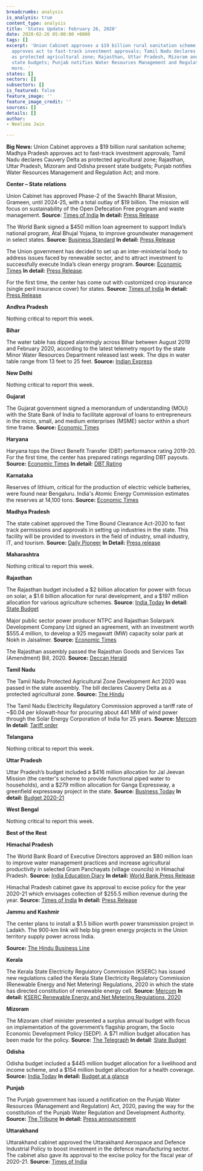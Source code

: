 ```yaml
---
breadcrumbs: analysis
is_analysis: true
content_type: analysis
title: 'States Update: February 26, 2020'
date: 2020-02-26 05:00:00 +0000
tags: []
excerpt: 'Union Cabinet approves a $19 billion rural sanitation scheme; Madhya Pradesh
  approves act to fast-track investment approvals; Tamil Nadu declares Cauvery Delta
  as protected agricultural zone; Rajasthan, Uttar Pradesh, Mizoram and Odisha present
  state budgets; Punjab notifies Water Resources Management and Regulation Act; and
  more. '
states: []
sectors: []
subsectors: []
is_featured: false
feature_image: ''
feature_image_credit: ''
sources: []
details: []
author:
- Neelima Jain

---
```

**Big News:** Union Cabinet approves a $19 billion rural sanitation scheme; Madhya Pradesh approves act to fast-track investment approvals; Tamil Nadu declares Cauvery Delta as protected agricultural zone; Rajasthan, Uttar Pradesh, Mizoram and Odisha present state budgets; Punjab notifies Water Resources Management and Regulation Act; and more.

**Center – State relations**

Union Cabinet has approved Phase-2 of the Swachh Bharat Mission, Grameen, until 2024-25, with a total outlay of $19 billion. The mission will focus on sustainability of the Open Defecation Free program and waste management. **Source**: [Times of India](https://timesofindia.indiatimes.com/india/swachh-2-0-to-focus-on-waste-management/articleshow/74217509.cms) **In detail:** [Press Release](https://pib.gov.in/PressReleasePage.aspx?PRID=1603628)

The World Bank signed a $450 million loan agreement to support India’s national program, Atal Bhujal Yojana, to improve groundwater management in select states. **Source:** [Business Standard](https://www.business-standard.com/article/news-ani/india-world-bank-sign-usd-450-million-loan-agreement-to-improve-groundwater-management-120021800055_1.html) **In detail:** [Press Release](https://pib.gov.in/PressReleseDetail.aspx?PRID=1603418)

The Union government has decided to set up an inter-ministerial body to address issues faced by renewable sector, and to attract investment to successfully execute India’s clean energy program. **Source:** [Economic Times](https://economictimes.indiatimes.com/industry/energy/power/centre-to-set-up-renewable-energy-board-to-cut-developers-risks/articleshow/74200983.cms?from=mdr) **In detail:** [Press Release](https://mnre.gov.in/sites/default/files/uploads/R_143_1582018903696.pdf).

For the first time, the center has come out with customized crop insurance (single peril insurance cover) for states. **Source:** [Times of India](https://timesofindia.indiatimes.com/india/in-a-first-govt-rolls-out-customised-crop-insurance-policy/articleshowprint/74250607.cms) **In detail:** [Press Release](https://pib.gov.in/newsite/PrintRelease.aspx?relid=199445)

**Andhra Pradesh**

Nothing critical to report this week.

**Bihar**

The water table has dipped alarmingly across Bihar between August 2019 and February 2020, according to the latest telemetry report by the state Minor Water Resources Department released last week. The dips in water table range from 13 feet to 25 feet. **Source:** [Indian Express](https://indianexpress.com/article/india/report-shows-sharp-dip-in-water-table-across-bihar-6280413/)

**New Delhi**

Nothing critical to report this week.

**Gujarat**

The Gujarat government signed a memorandum of understanding (MOU) with the State Bank of India to facilitate approval of loans to entrepreneurs in the micro, small, and medium enterprises (MSME) sector within a short time frame. **Source:** [Economic Times](https://auto.economictimes.indiatimes.com/news/industry/gujarat-govt-partners-with-sbi-to-facilitate-msme-loans/74206282)

**Haryana**

Haryana tops the Direct Benefit Transfer (DBT) performance rating 2019-20. For the first time, the center has prepared ratings regarding DBT payouts. **Source:** [Economic Times](https://economictimes.indiatimes.com/news/economy/finance/haryana-uttarakhand-lead-in-direct-benefit-transfer-payouts/articleshow/74251303.cms) **In detail:** [DBT Rating](https://dbtbharat.gov.in/)

**Karnataka**

Reserves of lithium, critical for the production of electric vehicle batteries, were found near Bengaluru. India's Atomic Energy Commission estimates the reserves at 14,100 tons. **Source:** [Economic Times](https://economictimes.indiatimes.com/industry/auto/auto-news/rare-good-news-from-a-rare-metal-reserves-of-lithium-critical-for-ev-batteries-found-near-bengaluru/articleshow/74183975.cms?from=mdr)

**Madhya Pradesh**

The state cabinet approved the Time Bound Clearance Act-2020 to fast track permissions and approvals in setting up industries in the state. This facility will be provided to investors in the field of industry, small industry, IT, and tourism. **Source:** [Daily Pioneer](https://www.dailypioneer.com/2020/state-editions/cabinet-ok---s-draft-of-mp-time-bound-clearance-act-2020.html) **In Detail:** [Press release](https://www.mpinfo.org/News/TodaysNews.aspx?newsid=20200219N25&LocID=1)

**Maharashtra**

Nothing critical to report this week.

**Rajasthan**

The Rajasthan budget included a $2 billion allocation for power with focus on solar, a $1.6 billion allocation for rural development, and a $197 million allocation for various agriculture schemes. **Source**: [India Today](https://www.indiatoday.in/india/story/rajasthan-budget-2020-no-new-taxes-job-creation-and-education-main-focus-for-ashok-gehlot-govt-1648559-2020-02-21) **In detail**: [State Budget](http://finance.rajasthan.gov.in/docs/budget/statebudget/2020-2021/BudgetAtaGlance2020-21.pdf)

Major public sector power producer NTPC and Rajasthan Solarpark Development Company Ltd signed an agreement, with an investment worth $555.4 million, to develop a 925 megawatt (MW) capacity solar park at Nokh in Jaisalmer. **Source:** [Economic Times](https://economictimes.indiatimes.com/small-biz/productline/power-generation/ntpc-rsdcl-to-develop-solar-park-in-jaisalmer/articleshow/74238719.cms)

The Rajasthan assembly passed the Rajasthan Goods and Services Tax (Amendment) Bill, 2020. **Source:** [Deccan Herald](https://www.deccanherald.com/national/rajasthan-assembly-passes-gst-amendment-bill-806282.html)

**Tamil Nadu**

The Tamil Nadu Protected Agricultural Zone Development Act 2020 was passed in the state assembly. The bill declares Cauvery Delta as a protected agricultural zone. **Source:** [The Hindu](https://www.thehindu.com/news/national/tamil-nadu/tamil-nadu-assembly-introduces-bill-to-declare-cauvery-delta-a-protected-agricultural-zone/article30869074.ece)

The Tamil Nadu Electricity Regulatory Commission approved a tariff rate of \~$0.04 per kilowatt-hour for procuring about 441 MW of wind power through the Solar Energy Corporation of India for 25 years. **Source:** [Mercom](https://mercomindia.com/tamil-nadu-approves-tariff-wind-projects/) **In detail:** [Tariff order](http://www.tnerc.gov.in/orders/commn%20order/2020/TANGEDCO-MPNo1of2020%20.pdf)

**Telangana**

Nothing critical to report this week.

**Uttar Pradesh**

Uttar Pradesh’s budget included a $416 million allocation for Jal Jeevan Mission (the center's scheme to provide functional piped water to households), and a $279 million allocation for Ganga Expressway, a greenfield expressway project in the state. **Source:** [Business Today](https://www.businesstoday.in/current/economy-politics/up-budget-2020-rs-2000-crore-for-ganga-expressway-rs-200-crore-for-ayodhya-airport/story/396417.html) **In detail:** [Budget 2020-21](http://budget.up.nic.in/)

**West Bengal**

Nothing critical to report this week.

**Best of the Rest**

**Himachal Pradesh**

The World Bank Board of Executive Directors approved an $80 million loan to improve water management practices and increase agricultural productivity in selected Gram Panchayats (village councils) in Himachal Pradesh. **Source:** [India Education Diary](https://indiaeducationdiary.in/a-new-world-bank-project-to-benefit-over-400000-farming-households-in-himachal-pradesh-india/) **In detail:** [World Bank Press Release](https://www.worldbank.org/en/news/press-release/2020/02/18/a-new-world-bank-project-to-benefit-over-400000-farming-households-in-himachal-pradesh-india)

Himachal Pradesh cabinet gave its approval to excise policy for the year 2020-21 which envisages collection of $255.5 million revenue during the year. **Source:** [Times of India](https://timesofindia.indiatimes.com/city/shimla/himachal-pradesh-cabinet-approves-new-excise-policy-for-2020-21/articleshow/74180816.cms) **In detail:** [Press Release](http://himachalpr.gov.in/PressReleaseByYear.aspx?Language=1&ID=16208&Type=2&Date=18/02/2020)

**Jammu and Kashmir**

The center plans to install a $1.5 billion worth power transmission project in Ladakh. The 900-km link will help big green energy projects in the Union territory supply power across India.

**Source:** [The Hindu Business Line](https://www.thehindubusinessline.com/economy/centre-to-install-11000-cr-renewable-power-transmission-project-in-ladakh/article30851399.ece)

**Kerala**

The Kerala State Electricity Regulatory Commission (KSERC) has issued new regulations called the Kerala State Electricity Regulatory Commission (Renewable Energy and Net Metering) Regulations, 2020 in which the state has directed constitution of renewable energy cell. **Source:** [Mercom](https://mercomindia.com/kerala-discoms-net-metering-prosumers/) **In detail:** [KSERC Renewable Energy and Net Metering Regulations, 2020](http://www.erckerala.org/regulations/KSERC%20(Renewable%20Energy%20&%20Net%20metering)%20Regulations,%202020%20-%2017.2.20.pdf)

**Mizoram**

The Mizoram chief minister presented a surplus annual budget with focus on implementation of the government’s flagship program, the Socio Economic Development Policy (SEDP). A $71 million budget allocation has been made for the policy. **Source:** [The Telegraph](https://www.telegraphindia.com/states/north-east/zoramthanga-presents-surplus-budget-in-mizoram/cid/1746722) **In detail**: [State Budget](https://finance.mizoram.gov.in/post/budget-documents-2020-21-available-for-download)

**Odisha**

Odisha budget included a $445 million budget allocation for a livelihood and income scheme, and a $154 million budget allocation for a health coverage. **Source:** [India Today](https://www.indiatoday.in/business/story/odisha-govt-presents-lakh-crore-budget-fy21-1647755-2020-02-19) **In detail:** [Budget at a glance](https://budget.odisha.gov.in/budget-glance)

**Punjab**

The Punjab government has issued a notification on the Punjab Water Resources (Management and Regulation) Act, 2020, paving the way for the constitution of the Punjab Water Regulation and Development Authority. **Source:** [The Tribune](https://www.tribuneindia.com/news/punjab-notifies-water-resources-regulation-act-43053) **In detail:** [Press announcement](http://punjab.gov.in/key-initiative?view=show&pp_id=40816)

**Uttarakhand**

Uttarakhand cabinet approved the Uttarakhand Aerospace and Defence Industrial Policy to boost investment in the defence manufacturing sector. The cabinet also gave its approval to the excise policy for the fiscal year of 2020-21. **Source:** [Times of India](https://timesofindia.indiatimes.com/city/dehradun/cabinet-clears-policy-to-boost-investment-in-defence-manufacturing/articleshow/74260502.cms)